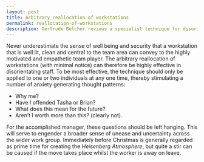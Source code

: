 ```yaml
---
layout: post
title: Arbitrary reallocation of workstations
permalink: reallocation-of-workstations
description: Gertrude Belcher reviews a specialist technique for disorientating staff - the arbitrary reallocation of workstations.
---
```


Never underestimate the sense of well being and security that a workstation that is well lit, clean and central to the team area can convey to the highly motivated and empathetic team player.  The arbitrary reallocation of workstations (with minimal notice) can therefore be highly effective in disorientating staff.  To be most effective, the technique should only be applied to one or two individuals at any one time, thereby stimulating a number of anxiety generating thought patterns:

* Why me?
* Have I offended Tasha or Brian? 
* What does this mean for the future? 
* Aren’t I worth more than this? (clearly not).  

For the accomplished manager, these questions should be left hanging.  This will serve to engender a broader sense of unease and uncertainty across the wider work group.  Immediately before Christmas is generally regarded as prime time for creating the *Heisenberg Atmosphere*, but quite a stir can be caused if the move takes place whilst the worker is away on leave.
